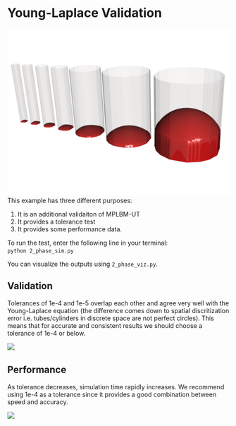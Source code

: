 # Young-Laplace Validation
<img src=/illustrations/capillary_tube_viz.png width="600"> 
This example has three different purposes:

1. It is an additional validaiton of MPLBM-UT
2. It provides a tolerance test
3. It provides some performance data. 


To run the test, enter the following line in your terminal:\
```python 2_phase_sim.py```

You can visualize the outputs using ```2_phase_viz.py```.

## Validation
Tolerances of 1e-4 and 1e-5 overlap each other and agree very well with the Young-Laplace equation (the difference comes down to spatial discritization error i.e. tubes/cylinders in discrete space are not perfect circles). This means that for accurate and consistent results we should choose a tolerance of 1e-4 or below.

<img src=/illustrations/young_laplace_validation.png width="500"> 

## Performance
As tolerance decreases, simulation time rapidly increases. We recommend using 1e-4 as a tolerance since it provides a good combination between speed and accuracy. 

<img src=/illustrations/young_laplace_validation_performance.png width="500"> 
